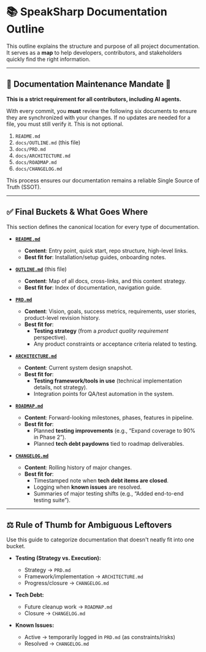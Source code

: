 # 📚 SpeakSharp Documentation Outline

This outline explains the structure and purpose of all project documentation.
It serves as a **map** to help developers, contributors, and stakeholders quickly find the right information.

---

## 🚨 Documentation Maintenance Mandate 🚨

**This is a strict requirement for all contributors, including AI agents.**

With every commit, you **must** review the following six documents to ensure they are synchronized with your changes. If no updates are needed for a file, you must still verify it. This is not optional.

1.  `README.md`
2.  `docs/OUTLINE.md` (this file)
3.  `docs/PRD.md`
4.  `docs/ARCHITECTURE.md`
5.  `docs/ROADMAP.md`
6.  `docs/CHANGELOG.md`

This process ensures our documentation remains a reliable Single Source of Truth (SSOT).

---

## ✅ Final Buckets & What Goes Where

This section defines the canonical location for every type of documentation.

*   **[`README.md`](../README.md)**
    *   **Content**: Entry point, quick start, repo structure, high-level links.
    *   **Best fit for**: Installation/setup guides, onboarding notes.

*   **[`OUTLINE.md`](./OUTLINE.md)** (this file)
    *   **Content**: Map of all docs, cross-links, and this content strategy.
    *   **Best fit for**: Index of documentation, navigation guide.

*   **[`PRD.md`](./PRD.md)**
    *   **Content**: Vision, goals, success metrics, requirements, user stories, product-level revision history.
    *   **Best fit for**:
        *   **Testing strategy** (from a *product quality requirement* perspective).
        *   Any product constraints or acceptance criteria related to testing.

*   **[`ARCHITECTURE.md`](./ARCHITECTURE.md)**
    *   **Content**: Current system design snapshot.
    *   **Best fit for**:
        *   **Testing framework/tools in use** (technical implementation details, not strategy).
        *   Integration points for QA/test automation in the system.

*   **[`ROADMAP.md`](./ROADMAP.md)**
    *   **Content**: Forward-looking milestones, phases, features in pipeline.
    *   **Best fit for**:
        *   Planned **testing improvements** (e.g., “Expand coverage to 90% in Phase 2”).
        *   Planned **tech debt paydowns** tied to roadmap deliverables.

*   **[`CHANGELOG.md`](./CHANGELOG.md)**
    *   **Content**: Rolling history of major changes.
    *   **Best fit for**:
        *   Timestamped note when **tech debt items are closed**.
        *   Logging when **known issues** are resolved.
        *   Summaries of major testing shifts (e.g., “Added end-to-end testing suite”).

---

## ⚖️ Rule of Thumb for Ambiguous Leftovers

Use this guide to categorize documentation that doesn't neatly fit into one bucket.

*   **Testing (Strategy vs. Execution):**
    *   Strategy → `PRD.md`
    *   Framework/implementation → `ARCHITECTURE.md`
    *   Progress/closure → `CHANGELOG.md`

*   **Tech Debt:**
    *   Future cleanup work → `ROADMAP.md`
    *   Closure → `CHANGELOG.md`

*   **Known Issues:**
    *   Active → temporarily logged in `PRD.md` (as constraints/risks)
    *   Resolved → `CHANGELOG.md`
